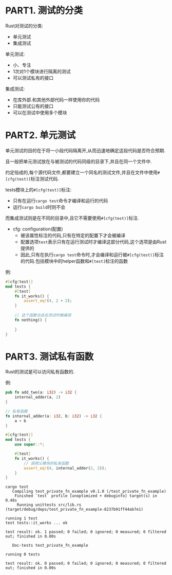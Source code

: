 # PART1. 测试的分类

Rust对测试的分类:

- 单元测试
- 集成测试

单元测试:

- 小、专注
- 1次对1个模块进行隔离的测试
- 可以测试私有的接口

集成测试:

- 在库外部.和其他外部代码一样使用你的代码
- 只能测试公有的接口
- 可以在测试中使用多个模块

# PART2. 单元测试

单元测试的目的在于将一小段代码隔离开,从而迅速地确定这段代码是否符合预期.

且一般把单元测试放在与被测试的代码同级的目录下,并且在同一个文件中.

约定俗成的,每个源代码文件,都要建立一个同名的测试文件,并且在文件中使用`#[cfg(test)]`标注测试代码.

tests模块上的`#[cfg(test)]`标注:

- 只有在运行`cargo test`命令才编译和运行的代码
- 运行`cargo build`时则不会

而集成测试则是在不同的目录中,且它不需要使用`#[cfg(test)]`标注.

- cfg: configuration(配置)
  - 被该属性标注的代码,只有在特定的配置下才会被编译
  - 配置选项`test`表示只有在运行测试时才编译这部分代码,这个选项是由Rust提供的
  - 因此,只有在执行`cargo test`命令时,才会编译和运行被`#[cfg(test)]`标注的代码.包括模块中的helper函数和`#[test]`标注的函数

例:

```rust
#[cfg(test)]
mod tests {
    #[test]
    fn it_works() {
        assert_eq!(4, 2 + 2);
    }
    
    // 这个函数也会在测试时被编译
    fn nothing() {
        
    }
}
```

# PART3. 测试私有函数

Rust的测试是可以访问私有函数的.

例:

```rust
pub fn add_two(a: i32) -> i32 {
    internal_adder(a, 2)
}

// 私有函数
fn internal_adder(a: i32, b: i32) -> i32 {
    a + b
}

#[cfg(test)]
mod tests {
    use super::*;

    #[test]
    fn it_works() {
        // 调用父模块的私有函数
        assert_eq!(4, internal_adder(2, 2));
    }
}
```

```
cargo test
   Compiling test_private_fn_example v0.1.0 (/test_private_fn_example)
    Finished `test` profile [unoptimized + debuginfo] target(s) in 0.48s
     Running unittests src/lib.rs (target/debug/deps/test_private_fn_example-8237b91ff44ab7e1)

running 1 test
test tests::it_works ... ok

test result: ok. 1 passed; 0 failed; 0 ignored; 0 measured; 0 filtered out; finished in 0.00s

   Doc-tests test_private_fn_example

running 0 tests

test result: ok. 0 passed; 0 failed; 0 ignored; 0 measured; 0 filtered out; finished in 0.00s
```